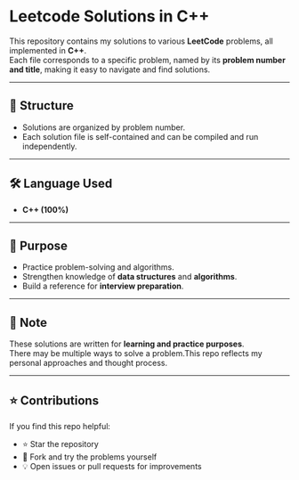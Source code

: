 # Leetcode Solutions in C++

This repository contains my solutions to various **LeetCode** problems, all implemented in **C++**.  
Each file corresponds to a specific problem, named by its **problem number and title**, making it easy to navigate and find solutions.

---

## 📂 Structure
- Solutions are organized by problem number.
- Each solution file is self-contained and can be compiled and run independently.

---

## 🛠️ Language Used
- **C++ (100%)**

---

## 🚀 Purpose
- Practice problem-solving and algorithms.
- Strengthen knowledge of **data structures** and **algorithms**.
- Build a reference for **interview preparation**.

---

## 📌 Note
These solutions are written for **learning and practice purposes**.  
There may be multiple ways to solve a problem.This repo reflects my personal approaches and thought process.

---

## ⭐ Contributions
If you find this repo helpful:
- ⭐ Star the repository
- 🍴 Fork and try the problems yourself
- 💡 Open issues or pull requests for improvements
